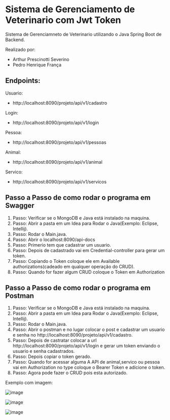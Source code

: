 # Sistema de Gerenciamento de Veterinario com Jwt Token
 Sistema de Gerenciamneto de Veterinario utilizando o Java Spring Boot de Backend. 
 
 Realizado por:  
   - Arthur Prescinotti Severino  
   - Pedro Henrique França

## Endpoints:
Usuario:  
- http://localhost:8090/projeto/api/v1/cadastro

Login:
- http://localhost:8090/projeto/api/v1/login
  
Pessoa:   
-   http://localhost:8090/projeto/api/v1/pessoas  

Animal:  
- http://localhost:8090/projeto/api/v1/animal  

Servico:  
-  http://localhost:8090/projeto/api/v1/servicos

## Passo a Passo de como rodar o programa em Swagger
 1. Passo: Verificar se o MongoDB e Java está instalado na maquina.  
 2. Passo: Abrir a pasta em um Idea para Rodar o Java(Exemplo: Eclipse, Intellij).  
 3. Passo: Rodar o Main.java.  
 4. Passo: Abrir o localhost:8090/api-docs     
 5. Passo: Primerio tem que cadastrar um usuario.
 6. Passo: Depois de cadastrado vai em Credential-controller para gerar um token.
 7. Passo: Copiando o Token coloque ele em Available authorizations(cadeado em qualquer operação do CRUD).
 8. Passo: Quando for fazer algum CRUD coloque o Token em Authorization 

  ## Passo a Passo de como rodar o programa em Postman
 1. Passo: Verificar se o MongoDB e Java está instalado na maquina.  
 2. Passo: Abrir a pasta em um Idea para Rodar o Java(Exemplo: Eclipse, Intellij).  
 3. Passo: Rodar o Main.java.  
 4. Passo: Abrir o postman e no lugar colocar o post e cadastrar um usuario e senha no http://localhost:8090/projeto/api/v1/cadastro.     
 5. Passo: Depois de castratar colocar a url http://localhost:8090/projeto/api/v1/login e gerar um token enviando o usuario e senha cadastrados.
 6. Passo: Depois copiar o token gerado.
 7. Passo: Quando for acessar alguma A API de animal,servico ou pessoa vai em Authorization no type coloque o Bearer Token e adicione o token.
 8. Passo: Agora pode fazer o CRUD pois esta autorizado.

Exemplo com imagem:

![image](https://github.com/user-attachments/assets/d1cc3ac3-faf7-45e5-9154-d8c5e65faa09)


![image](https://github.com/user-attachments/assets/672b4212-d8cf-4f58-a0d2-417545d754d4)

![image](https://github.com/user-attachments/assets/f2f35582-497c-408e-8772-951f04a33010)


